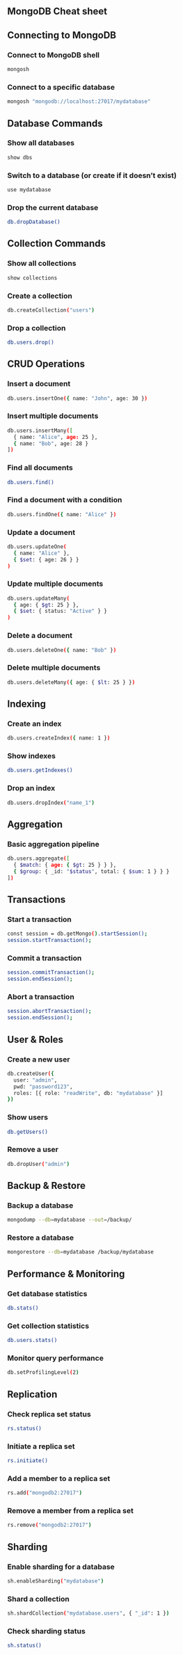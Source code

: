 ## MongoDB Cheat sheet

## Connecting to MongoDB

### Connect to MongoDB shell

```sh
mongosh
```

### Connect to a specific database

```sh
mongosh "mongodb://localhost:27017/mydatabase"
```

## Database Commands

### Show all databases

```sh
show dbs
```

### Switch to a database (or create if it doesn’t exist)

```sh
use mydatabase
```

### Drop the current database

```sh
db.dropDatabase()
```

## Collection Commands

### Show all collections

```sh
show collections
```

### Create a collection

```sh
db.createCollection("users")
```

### Drop a collection

```sh
db.users.drop()
```

## CRUD Operations

### Insert a document

```sh
db.users.insertOne({ name: "John", age: 30 })
```

### Insert multiple documents

```sh
db.users.insertMany([
  { name: "Alice", age: 25 },
  { name: "Bob", age: 28 }
])
```

### Find all documents

```sh
db.users.find()
```

### Find a document with a condition

```sh
db.users.findOne({ name: "Alice" })
```

### Update a document

```sh
db.users.updateOne(
  { name: "Alice" },
  { $set: { age: 26 } }
)
```

### Update multiple documents

```sh
db.users.updateMany(
  { age: { $gt: 25 } },
  { $set: { status: "Active" } }
)
```

### Delete a document

```sh
db.users.deleteOne({ name: "Bob" })
```

### Delete multiple documents

```sh
db.users.deleteMany({ age: { $lt: 25 } })
```

## Indexing

### Create an index

```sh
db.users.createIndex({ name: 1 })
```

### Show indexes

```sh
db.users.getIndexes()
```

### Drop an index

```sh
db.users.dropIndex("name_1")
```

## Aggregation

### Basic aggregation pipeline

```sh
db.users.aggregate([
  { $match: { age: { $gt: 25 } } },
  { $group: { _id: "$status", total: { $sum: 1 } } }
])
```

## Transactions

### Start a transaction

```sh
const session = db.getMongo().startSession();
session.startTransaction();
```

### Commit a transaction

```sh
session.commitTransaction();
session.endSession();
```

### Abort a transaction

```sh
session.abortTransaction();
session.endSession();
```

## User & Roles

### Create a new user

```sh
db.createUser({
  user: "admin",
  pwd: "password123",
  roles: [{ role: "readWrite", db: "mydatabase" }]
})
```

### Show users

```sh
db.getUsers()
```

### Remove a user

```sh
db.dropUser("admin")
```

## Backup & Restore

### Backup a database

```sh
mongodump --db=mydatabase --out=/backup/
```

### Restore a database

```sh
mongorestore --db=mydatabase /backup/mydatabase
```

## Performance & Monitoring

### Get database statistics

```sh
db.stats()
```

### Get collection statistics

```sh
db.users.stats()
```

### Monitor query performance

```sh
db.setProfilingLevel(2)
```

## Replication

### Check replica set status

```sh
rs.status()
```

### Initiate a replica set

```sh
rs.initiate()
```

### Add a member to a replica set

```sh
rs.add("mongodb2:27017")
```

### Remove a member from a replica set

```sh
rs.remove("mongodb2:27017")
```

## Sharding

### Enable sharding for a database

```sh
sh.enableSharding("mydatabase")
```

### Shard a collection

```sh
sh.shardCollection("mydatabase.users", { "_id": 1 })
```

### Check sharding status

```sh
sh.status()
```

